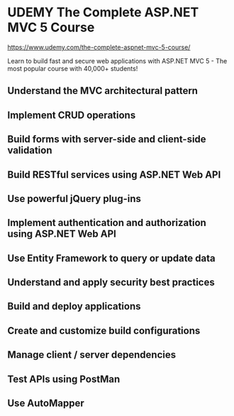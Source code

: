# UDEMY The Complete ASP.NET MVC 5 Course

https://www.udemy.com/the-complete-aspnet-mvc-5-course/

Learn to build fast and secure web applications with ASP.NET MVC 5 - The most popular course with 40,000+ students!

## Understand the MVC architectural pattern
## Implement CRUD operations
## Build forms with server-side and client-side validation
## Build RESTful services using ASP.NET Web API
## Use powerful jQuery plug-ins
## Implement authentication and authorization using ASP.NET Web API
## Use Entity Framework to query or update data
## Understand and apply security best practices
## Build and deploy applications
## Create and customize build configurations
## Manage client / server dependencies
## Test APIs using PostMan
## Use AutoMapper